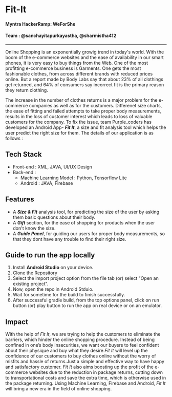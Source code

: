 # Fit-It

#### Myntra HackerRamp: WeForShe
#### Team : @sanchayitapurkayastha, @sharmistha412

----------------------------
Online Shopping is an exponentially growig trend in today's world. With the boom of the e-commerce websites and the ease of availability in our smart phones, it is very easy to buy things from the Web. One of the most profitting e-commerce business is Garments. One gets the most fashionable clothes, from across different brands with reduced prices online. But a report made by Body Labs say that about 23% of all clothings get returned, and 64% of consumers say incorrect fit is the primary reason they return clothing.

The increase in the number of clothes returns is a major problem for the e-commerce companies as well as for the customers. Differenet size charts, the ease of fitting and failed attempts to take proper body measurements, results in the loss of customer interest which leads to loss of valuable customers for the company. To fix the issue, team Purple_coders has developed an Android App- _**Fit It**_, a size and fit analysis tool which helps the user predict the right size for them.
The details of our application is as follows :

## Tech Stack
- Front-end : XML, JAVA, UI/UX Design
- Back-end : 
    - Machine Learning Model : Python, Tensorflow Lite
    - Android : JAVA, Firebase

## Features
- A _**Size & Fit**_ analysis tool, for predicting the size of the user by asking them basic questions about their body.
- A _**Gift**_ section, for the ease of shopping for products when the user don't know the size.
- A _**Guide Panel**_, for guiding our users for proper body measurements, so that they dont have any trouble to find their right size.

## Guide to run the app locally
1. Install **Android Studio** on your device.
2. Clone the [Repository](https://github.com/sanchayitapurkayastha/Fit-It)
3. Select the import project option from the file tab (or) select "Open an existing project".
4. Now, open the repo in Android Stduio.
5. Wait for sometime for the build to finish successfully.
6. After successful gradle build, from the top options panel, click on run button (or) play button to run the app on real device or on an emulator.

## Impact
With the help of _Fit It_, we are trying to help the customers to eliminate the barriers, which hinder the online shopping procedure. Instead of being confined in one’s body insecurities, we want our buyers to feel confident about their physique and buy what they desire._Fit It_ will level up the confidence of our customers to buy clothes online without the worry of misfits and hassle of returns.Just a simple and effective way to have happy and satisfactory customer.
_Fit It_ also aims boosting up the profit of the e-commerce websites due to the reduction in package returns, cutting down to transportational costs and save the extra time, which is otherwise used in the package returning. 
Using Machine Learning, Firebase and Android, _Fit It_ will bring a new era in the field of online shopping.
